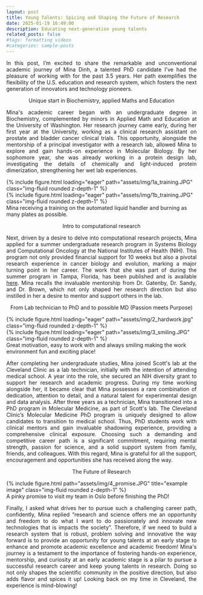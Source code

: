 ```yaml
---
layout: post
title: Young Talents: Spicing and Shaping the Future of Research
date: 2025-01-19 16:49:00
description: Educating next-generation young talents
related_posts: false
#tags: formatting videos
#categories: sample-posts
---
```


<p align="justify"> In this post, I’m excited to share the remarkable and unconventional academic journey of Mina Dinh, a talented PhD candidate I've had the pleasure of working with for the past 3.5 years. Her path exemplifies the flexibility of the U.S. education and research system, which fosters the next generation of innovators and technology pioneers. </p>

<p align="center"> <span class="font-weight-bold"> Unique start in Biochemistry, applied Maths and Education </span> </p>

<p align="justify"> Mina's academic career began with an undergraduate degree in Biochemistry, complemented by minors in Applied Math and Education at the University of Washington. Her research journey came early, during her first year at the University, working as a clinical research assistant on prostate and bladder cancer clinical trials. This opportunity, alongside the mentorship of a principal investigator with a research lab, allowed Mina to explore and gain hands-on experience in Molecular Biology. By her sophomore year, she was already working in a protein design lab, investigating the details of chemically and light-induced protein dimerization, strengthening her wet lab experiences. </p>

 <div class="row mt-3">
  <div class="col-sm mt-3 mt-md-0">
   {% include figure.html loading="eager" path="assets/img/1a_training.JPG" class="img-fluid rounded z-depth-1" %}
   </div>
  <div class="col-sm mt-3 mt-md-0">
   {% include figure.html loading="eager" path="assets/img/1b_training.JPG" class="img-fluid rounded z-depth-1" %}
   </div>
  </div>
  <div class="caption">
   Mina receiving a training on the automated liquid handler and burning as many plates as possible.
   </div>

<p align="center"> <span class="font-weight-bold"> Intro to computational research </span> </p>

<p align="justify"> Next, driven by a desire to delve into computational research projects, Mina applied for a summer undergraduate research program in Systems Biology and Computational Oncology at the National Institutes of Health (NIH). This program not only provided financial support for 10 weeks but also a pivotal research experience in cancer biology and evolution, marking a major turning point in her career. The work that she was part of during the summer program in Tampa, Florida, has been published and is available <a href="https://pmc.ncbi.nlm.nih.gov/articles/PMC6665681/">here</a>. Mina recalls the invaluable mentorship from Dr. Gatenby, Dr. Sandy, and Dr. Brown, which not only shaped her research direction but also instilled in her a desire to mentor and support others in the lab. </p>

<p align="center"> <span class="font-weight-bold"> From Lab technician to PhD and to possible MD (Passion meets Purpose) </span> </p>

 <div class="row mt-3">
  <div class="col-sm mt-3 mt-md-0">
   {% include figure.html loading="eager" path="assets/img/2_hardwork.jpg" class="img-fluid rounded z-depth-1" %}
   </div>
  <div class="col-sm mt-3 mt-md-0">
   {% include figure.html loading="eager" path="assets/img/3_smiling.JPG" class="img-fluid rounded z-depth-1" %}
   </div>
   </div>
   <div class="caption">
    Great motivation, easy to work with and always smiling making the work environment fun and exciting place!
    </div>


<p align="justify"> After completing her undergraduate studies, Mina joined Scott's lab at the Cleveland Clinic as a lab technician, initially with the intention of attending medical school. A year into the role, she secured an NIH diversity grant to support her research and academic progress. During my time working alongside her, it became clear that Mina possesses a rare combination of dedication, attention to detail, and a natural talent for experimental design and data analysis. After three years as a technician, Mina transitioned into a PhD program in Molecular Medicine, as part of Scott's lab. The Cleveland Clinic’s Molecular Medicine PhD program is uniquely designed to allow candidates to transition to medical school. Thus, PhD students work with clinical mentors and gain invaluable shadowing experience, providing a comprehensive clinical exposure. Choosing such a demanding and competitive career path is a significant commitment, requiring mental strength, passion for science, and a solid support system from family, friends, and colleagues. With this regard, Mina is grateful for all the support, encouragement and opportunities she has received along the way.  </p>

<p align="center"> <span class="font-weight-bold"> The Future of Research </span> </p>

<div class="row">
    <div class="row justify-content-sm-center">
        <div class="col-sm-6 mt-2 mt-md-0">
        {% include figure.html path="assets/img/4_promise.JPG" title="example image" class="img-fluid rounded z-depth-1" %}
        </div>
    </div>
</div>
<div class="caption">
    A pinky promise to visit my team in Oslo before finishing the PhD!  
</div>

<p align="justify">  Finally, I asked what drives her to pursue such a challenging career path, confidently, Mina replied “research and science offers me an opportunity and freedom to do what I want to do passionately and innovate new technologies that is impacts the society”. Therefore, if we need to build a research system that is robust, problem solving and innovative the way forward is to provide an opportunity for young talents at an early stage to enhance and promote academic excellence and academic freedom! Mina's journey is a testament to the importance of fostering hands-on experience, mentorship, and curiosity at an early academic stage is a pilar to pursue a successful research career and keep young talents in research. Doing so not only shapes the scientific community in the positive direction, but also adds flavor and spices it up! Looking back on my time in Cleveland, the experience is mind-blowing! </p>


